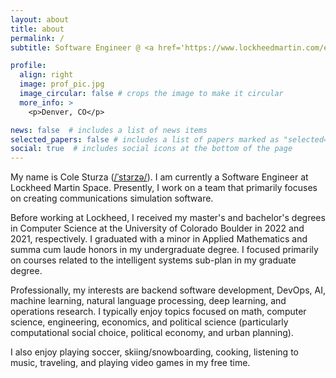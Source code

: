 ```yaml
---
layout: about
title: about
permalink: /
subtitle: Software Engineer @ <a href='https://www.lockheedmartin.com/en-us/capabilities/space.html'>Lockheed Martin Space</a>. Make no little plans; make no large leaps.

profile:
  align: right
  image: prof_pic.jpg
  image_circular: false # crops the image to make it circular
  more_info: >
    <p>Denver, CO</p>

news: false  # includes a list of news items
selected_papers: false # includes a list of papers marked as "selected={true}"
social: true  # includes social icons at the bottom of the page
---
```


My name is Cole Sturza (<a href='http://ipa-reader.xyz/?text=%CB%88st%C9%9Crz%C9%99'>/ˈstɜrzə/</a>). I am currently a Software Engineer at Lockheed Martin Space. Presently, I work on a team that primarily focuses on creating communications simulation software.

Before working at Lockheed, I received my master's and bachelor's degrees in Computer Science at the University of Colorado Boulder in 2022 and 2021, respectively. I graduated with a minor in Applied Mathematics and summa cum laude honors in my undergraduate degree. I focused primarily on courses related to the intelligent systems sub-plan in my graduate degree. 

Professionally, my interests are backend software development, DevOps, AI, machine learning, natural language processing, deep learning, and operations research. I typically enjoy topics focused on math, computer science, engineering, economics, and political science (particularly computational social choice, political economy, and urban planning). 

I also enjoy playing soccer, skiing/snowboarding, cooking, listening to music, traveling, and playing video games in my free time.
